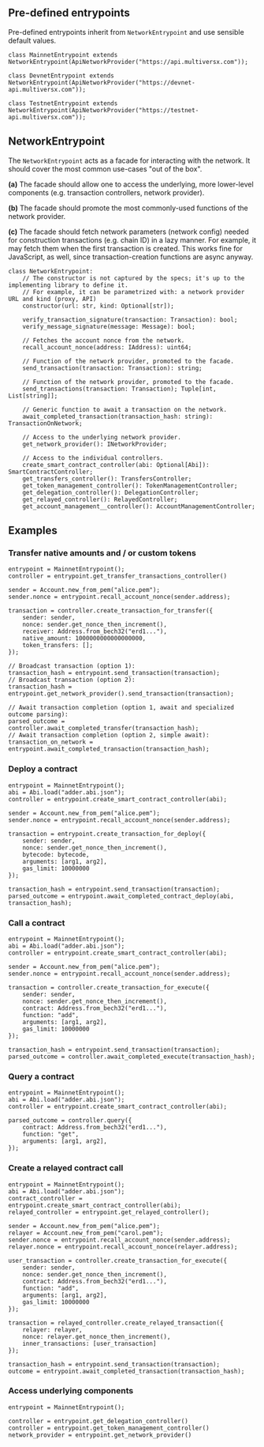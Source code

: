 ## Pre-defined entrypoints

Pre-defined entrypoints inherit from `NetworkEntrypoint` and use sensible default values.

```
class MainnetEntrypoint extends NetworkEntrypoint(ApiNetworkProvider("https://api.multiversx.com"));

class DevnetEntrypoint extends NetworkEntrypoint(ApiNetworkProvider("https://devnet-api.multiversx.com"));

class TestnetEntrypoint extends NetworkEntrypoint(ApiNetworkProvider("https://testnet-api.multiversx.com"));
```

## NetworkEntrypoint

The `NetworkEntrypoint` acts as a facade for interacting with the network. It should cover the most common use-cases "out of the box".

**(a)** The facade should allow one to access the underlying, more lower-level components (e.g. transaction controllers, network provider).

**(b)** The facade should promote the most commonly-used functions of the network provider.

**(c)** The facade should fetch network parameters (network config) needed for construction transactions (e.g. chain ID) in a lazy manner. For example, it may fetch them when the first transaction is created. This works fine for JavaScript, as well, since transaction-creation functions are async anyway.

```
class NetworkEntrypoint:
    // The constructor is not captured by the specs; it's up to the implementing library to define it.
    // For example, it can be parametrized with: a network provider URL and kind (proxy, API)
    constructor(url: str, kind: Optional[str]);

    verify_transaction_signature(transaction: Transaction): bool;
    verify_message_signature(message: Message): bool;

    // Fetches the account nonce from the network.
    recall_account_nonce(address: IAddress): uint64;

    // Function of the network provider, promoted to the facade.
    send_transaction(transaction: Transaction): string;

    // Function of the network provider, promoted to the facade.
    send_transactions(transaction: Transaction); Tuple[int, List[string]];

    // Generic function to await a transaction on the network.
    await_completed_transaction(transaction_hash: string): TransactionOnNetwork;

    // Access to the underlying network provider.
    get_network_provider(): INetworkProvider;

    // Access to the individual controllers.
    create_smart_contract_controller(abi: Optional[Abi]): SmartContractController;
    get_transfers_controller(): TransfersController;
    get_token_management_controller(): TokenManagementController;
    get_delegation_controller(): DelegationController;
    get_relayed_controller(): RelayedController;
    get_account_management__controller(): AccountManagementController;
```

## Examples

### Transfer native amounts and / or custom tokens

```
entrypoint = MainnetEntrypoint();
controller = entrypoint.get_transfer_transactions_controller()

sender = Account.new_from_pem("alice.pem");
sender.nonce = entrypoint.recall_account_nonce(sender.address);

transaction = controller.create_transaction_for_transfer({
    sender: sender,
    nonce: sender.get_nonce_then_increment(),
    receiver: Address.from_bech32("erd1..."),
    native_amount: 1000000000000000000,
    token_transfers: [];
});

// Broadcast transaction (option 1):
transaction_hash = entrypoint.send_transaction(transaction);
// Broadcast transaction (option 2):
transaction_hash = entrypoint.get_network_provider().send_transaction(transaction);

// Await transaction completion (option 1, await and specialized outcome parsing):
parsed_outcome = controller.await_completed_transfer(transaction_hash);
// Await transaction completion (option 2, simple await):
transaction_on_network = entrypoint.await_completed_transaction(transaction_hash);
```

### Deploy a contract

```
entrypoint = MainnetEntrypoint();
abi = Abi.load("adder.abi.json");
controller = entrypoint.create_smart_contract_controller(abi);

sender = Account.new_from_pem("alice.pem");
sender.nonce = entrypoint.recall_account_nonce(sender.address);

transaction = entrypoint.create_transaction_for_deploy({
    sender: sender,
    nonce: sender.get_nonce_then_increment(),
    bytecode: bytecode,
    arguments: [arg1, arg2],
    gas_limit: 10000000
});

transaction_hash = entrypoint.send_transaction(transaction);
parsed_outcome = entrypoint.await_completed_contract_deploy(abi, transaction_hash);
```

### Call a contract

```
entrypoint = MainnetEntrypoint();
abi = Abi.load("adder.abi.json");
controller = entrypoint.create_smart_contract_controller(abi);

sender = Account.new_from_pem("alice.pem");
sender.nonce = entrypoint.recall_account_nonce(sender.address);

transaction = controller.create_transaction_for_execute({
    sender: sender,
    nonce: sender.get_nonce_then_increment(),
    contract: Address.from_bech32("erd1..."),
    function: "add",
    arguments: [arg1, arg2],
    gas_limit: 10000000
});

transaction_hash = entrypoint.send_transaction(transaction);
parsed_outcome = controller.await_completed_execute(transaction_hash);
```

### Query a contract

```
entrypoint = MainnetEntrypoint();
abi = Abi.load("adder.abi.json");
controller = entrypoint.create_smart_contract_controller(abi);

parsed_outcome = controller.query({
    contract: Address.from_bech32("erd1..."),
    function: "get",
    arguments: [arg1, arg2],
});
```

### Create a relayed contract call

```
entrypoint = MainnetEntrypoint();
abi = Abi.load("adder.abi.json");
contract_controller = entrypoint.create_smart_contract_controller(abi);
relayed_controller = entrypoint.get_relayed_controller();

sender = Account.new_from_pem("alice.pem");
relayer = Account.new_from_pem("carol.pem");
sender.nonce = entrypoint.recall_account_nonce(sender.address);
relayer.nonce = entrypoint.recall_account_nonce(relayer.address);

user_transaction = controller.create_transaction_for_execute({
    sender: sender,
    nonce: sender.get_nonce_then_increment(),
    contract: Address.from_bech32("erd1..."),
    function: "add",
    arguments: [arg1, arg2],
    gas_limit: 10000000
});

transaction = relayed_controller.create_relayed_transaction({
    relayer: relayer,
    nonce: relayer.get_nonce_then_increment(),
    inner_transactions: [user_transaction]
});

transaction_hash = entrypoint.send_transaction(transaction);
outcome = entrypoint.await_completed_transaction(transaction_hash);
```

### Access underlying components

```
entrypoint = MainnetEntrypoint();

controller = entrypoint.get_delegation_controller()
controller = entrypoint.get_token_management_controller()
network_provider = entrypoint.get_network_provider()
```
